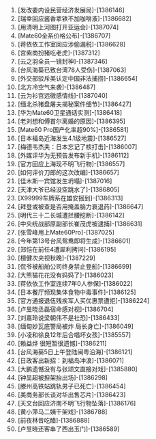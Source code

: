 
1. [发改委内设民营经济发展局]-[1386146]
1. [瑞幸回应酱香拿铁不加咖啡液]-[1386682]
1. [用清明上河图打开亚运会]-[1387074]
1. [Mate60全系价格公布]-[1386707]
1. [蒋依依工作室回应涉偷漏税]-[1386628]
1. [宫紫商扮猪吃老虎]-[1387312]
1. [云之羽全员一镜封神]-[1387346]
1. [台风海葵已致台湾78人受伤]-[1387063]
1. [外交部驳斥美认定中国非法捕捞]-[1386654]
1. [北方冷空气来袭]-[1386487]
1. [云为衫宫远徵感情线]-[1387040]
1. [缅北杀猪盘屠夫揭秘案件细节]-[1386427]
1. [华为Mate60卫星通话实测]-[1386418]
1. [老刘想和傅首尔离婚的原因]-[1386395]
1. [Mate60 Pro国产化率超90%]-[1386581]
1. [日本福岛近海发生4.1级地震]-[1386527]
1. [梅德韦杰夫：日本忘记了核打击]-[1386007]
1. [外媒评华为无预告发布新手机]-[1386112]
1. [官方回应上海现不明飞行物]-[1386557]
1. [如何评价刀郎的这次改编]-[1386657]
1. [佳木斯一宾馆发生坍塌]-[1387016]
1. [天津大爷已经没空跳水了]-[1386805]
1. [X99999车牌系在雄安摇到]-[1386313]
1. [拜登或被查是否用掩盖脑力衰退药]-[1386647]
1. [明代三十二长城遭拦腰挖断]-[1386142]
1. [中央统战部原副部长崔茂虎被逮捕]-[1386631]
1. [张雪峰用上Mate60Pro]-[1387025]
1. [今年第13号台风鸳鸯即将生成]-[1386601]
1. [郑恺在前任4遭犀利拷问]-[1386195]
1. [檀健次央视秋晚]-[1387229]
1. [侃爷被船舶公司终身禁止登船]-[1386699]
1. [大熊猫花花没有妈妈了]-[1386023]
1. [蒋依依工作室连续7年0人参保]-[1386022]
1. [日本餐厅频现集体食物中毒事件]-[1386125]
1. [官方通报退伍残疾军人买优惠票遭拒]-[1386224]
1. [卢昱晓丞磊宿命感对视]-[1386704]
1. [刘嘉玲说梁朝伟不是社恐]-[1386433]
1. [缅甸妙瓦底警局被炸 局长身亡]-[1386049]
1. [小凌和徐良12年后合唱坏女孩]-[1385557]
1. [赖益烨 很短暂很遗憾]-[1386211]
1. [台风海葵5日上午登陆闽粤沿海]-[1386121]
1. [日政客出新招：到福岛冲浪]-[1386071]
1. [大鹏遗憾没有与张颂文直接对戏]-[1385880]
1. [钟显超被担架抬出场]-[1386298]
1. [滕州高铁站跳轨男子已死亡]-[1386454]
1. [美商务部长谈对华出售芯片]-[1386423]
1. [天文台回应济南不明飞行物坠落]-[1386176]
1. [黄小萍马二姨干架戏]-[1386788]
1. [前夜林昔吃醋]-[1386888]
1. [卢昱晓还客串了西出玉门]-[1386589]